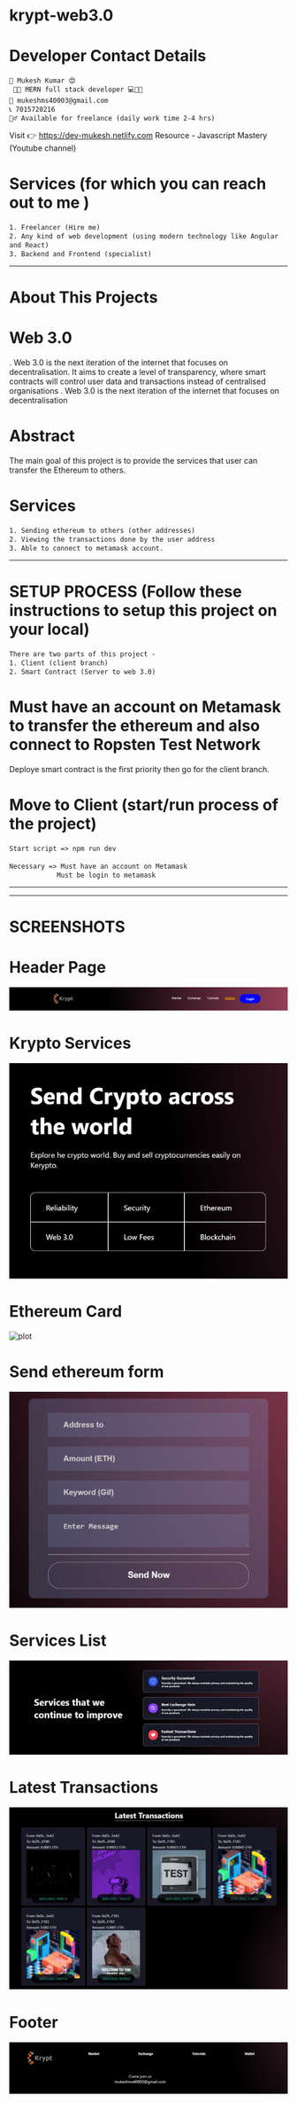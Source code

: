 # krypt-web3.0

# Developer Contact Details

    📛 Mukesh Kumar 😍
     👨‍🏫 MERN full stack developer 💻👩‍💻
    📧 mukeshms40003@gmail.com
    📞 7015720216
    🤷‍♂️ Available for freelance (daily work time 2-4 hrs)
   Visit 👉 https://dev-mukesh.netlify.com
   Resource - Javascript Mastery (Youtube channel)
    

# Services (for which you can reach out to me )

    1. Freelancer (Hire me)
    2. Any kind of web development (using modern technology like Angular and React)
    3. Backend and Frontend (specialist)

---------------------------------------------------------------------------------------------------------------------------
# About This Projects
    
# Web 3.0

. Web 3.0 is the next iteration of the internet that focuses on decentralisation. It aims to create a level of        transparency, where smart contracts will control user data and transactions instead of centralised organisations
. Web 3.0 is the next iteration of the internet that focuses on decentralisation

# Abstract

The main goal of this project is to provide the services that user can transfer the Ethereum to others.

# Services

    1. Sending ethereum to others (other addresses)
    2. Viewing the transactions done by the user address
    3. Able to connect to metamask account.

--------------------------------------------------------------------------------------------------------------------

# SETUP PROCESS (Follow these instructions to setup this project on your local)

    There are two parts of this project - 
    1. Client (client branch)
    2. Smart Contract (Server to web 3.0)

# Must have an account on Metamask to transfer the ethereum and also connect to Ropsten Test Network

Deploye smart contract is the first priority then go for the client branch.

# Move to Client (start/run process of the project)

    Start script => npm run dev

    Necessary => Must have an account on Metamask
                Must be login to metamask

---------------------------------------------------------------------------------------------------------------------------
---------------------------------------------------------------------------------------------------------------------------

# SCREENSHOTS

# Header Page

![plot](./src/assets/screenshots/header.PNG)

# Krypto Services

![plot](./src/assets/screenshots/send_krypto_services.PNG)

# Ethereum Card

![plot](./src/assets/screenshots/ethereum.PNG)

# Send ethereum form

![plot](./src/assets/screenshots/send_ethereum_form.PNG)

# Services List

![plot](./src/assets/screenshots/services.PNG)

# Latest Transactions

![plot](./src/assets/screenshots/latest_transactions.PNG)

# Footer

![plot](./src/assets/screenshots/footer.PNG)
